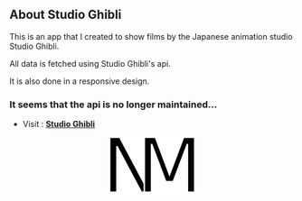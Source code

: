 ## About Studio Ghibli

This is an app that I created to show films by the Japanese animation studio Studio Ghibli.

All data is fetched using Studio Ghibli's api.

It is also done in a responsive design.

### It seems that the api is no longer maintained...

- Visit : **[Studio Ghibli](https://naynayren.github.io/studio-ghibli/)**

<p align="center">
    <img src="img/logo.png" alt="My Logo" width="153" height="100" />
</p>

